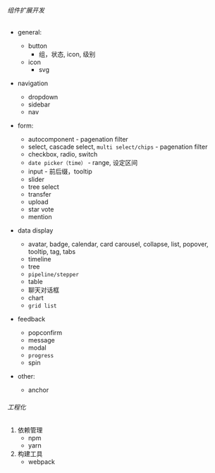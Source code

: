 ###### 组件扩展开发
* general:
    * button
        * 组，状态, icon, 级别
    * icon
        * svg
* navigation
    * dropdown
    * sidebar
    * nav
* form:
	* autocomponent  - pagenation filter
	* select, cascade select, ``multi select/chips`` - pagenation filter
    * checkbox, radio, switch
    * ``date picker（time）`` - range, 设定区间 
    * input - 前后缀，tooltip 
    * slider
    * tree select
    * transfer
    * upload
    * star vote
    * mention
    
* data display
    * avatar, badge, calendar, card carousel, collapse, list, popover, tooltip, tag, tabs
    * timeline 
    * tree
    * ``pipeline/stepper`` 
    * table
    * 聊天对话框 
    * chart
    * ``grid list``
* feedback
    * popconfirm
    * message
    * modal
    * ``progress``
    * spin
* other:		
    * anchor

###### 工程化 
1. 依赖管理 
    * npm
    * yarn
2. 构建工具 
    * webpack

